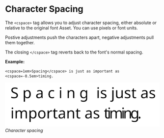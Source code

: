 # Character Spacing

The `<cspace>` tag allows you to adjust character spacing, either absolute or relative to the original font Asset. You can use pixels or font units.

Postive adjustments push the characters apart, negative adjustments pull them together.

The closing `</cspace>` tag reverts back to the font's normal spacing.

**Example:**

```
<cspace=1em>Spacing</cspace> is just as important as <cspace=-0.5em>timing.
```

![Example image](../images/TMP_RichTextSpacing.png)<br/>
_Character spacing_
